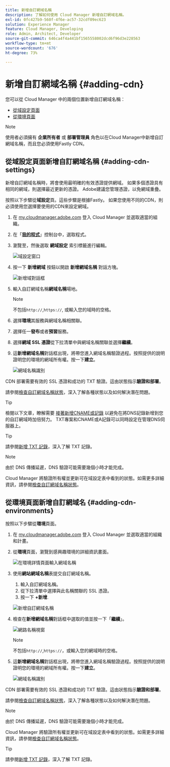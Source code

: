 ```yaml
---
title: 新增自訂網域名稱
description: 了解如何使用 Cloud Manager 新增自訂網域名稱。
exl-id: 0fc427b9-560f-4f6e-ac57-32cdf09ec623
solution: Experience Manager
feature: Cloud Manager, Developing
role: Admin, Architect, Developer
source-git-commit: 646ca4f4a441bf1565558002dcd6f96d3e228563
workflow-type: tm+mt
source-wordcount: '676'
ht-degree: 73%

---
```



# 新增自訂網域名稱 {#adding-cdn}

您可以從 Cloud Manager 中的兩個位置新增自訂網域名稱：

* [從域設定頁面](#adding-cdn-settings)
* [從環境頁面](#adding-cdn-environments)

>[!NOTE]
>
>使用者必須擁有 **企業所有者** 或 **部署管理員** 角色以在Cloud Manager中新增自訂網域名稱，而且您必須使用Fastly CDN。

## 從域設定頁面新增自訂網域名稱 {#adding-cdn-settings}

新增自訂網域名稱時，將會使用最明確的有效憑證提供網域。 如果多個憑證具有相同的網域，則選擇最近更新的憑證。 Adobe建議您管理憑證，以免網域重疊。

按照以下步驟從&#x200B;**域設定**&#x200B;頁。這些步驟是根據Fastly。 如果您使用不同的CDN，則必須使用您選擇要使用的CDN來設定網域。

1. 在 [my.cloudmanager.adobe.com](https://my.cloudmanager.adobe.com/) 登入 Cloud Manager 並選取適當的組織。

1. 在「**[我的程式](/help/implementing/cloud-manager/navigation.md#my-programs)**」控制台中，選取程式。

1. 瀏覽至，然後選取 **網域設定** 索引標籤進行編輯。

   ![域設定窗口](/help/implementing/cloud-manager/assets/cdn/cdn-create.png)

1. 按一下 **新增網域** 按鈕以開啟 **新增網域名稱** 對話方塊。

   ![新增域對話框](/help/implementing/cloud-manager/assets/cdn/add-cdn1.png)

1. 輸入自訂網域名稱&#x200B;**網域名稱**&#x200B;場地。

   >[!NOTE]
   >
   >不包括`http://`,`https://`, 或輸入您的域時的空格。

1. 選擇&#x200B;**環境**&#x200B;其服務與網域名稱相關聯。

1. 選擇任一&#x200B;**發布**&#x200B;或者&#x200B;**預習**&#x200B;服務。

1. 選擇&#x200B;**網域 SSL 憑證**&#x200B;從下拉清單中與網域名稱關聯並選擇&#x200B;**繼續**。

1. 這&#x200B;**新增網域名稱**&#x200B;對話框出現，將帶您進入網域名稱驗證過程。按照提供的說明證明您的環境的網域所有權。按一下&#x200B;**建立**。

   ![網域名稱識別](/help/implementing/cloud-manager/assets/cdn/cdn-create6.png)

CDN 部署需要有效的 SSL 憑證和成功的 TXT 驗證。這由狀態指示&#x200B;**驗證和部署**。

請參閱[檢查自訂網域名稱狀態](/help/implementing/cloud-manager/custom-domain-names/check-domain-name-status.md)，深入了解各種狀態以及如何解決潛在問題。

>[!TIP]
>
>檢閱以下文章，瞭解需要 [接著新增CNAME或記錄](/help/implementing/cloud-manager/custom-domain-names/configure-dns-settings.md) 以避免在將DNS記錄新增到您的自訂網域時加倍努力。 TXT專案和CNAME或A記錄可以同時設定在管理DNS伺服器上。

>[!TIP]
>
>請參閱[新增 TXT 記錄](/help/implementing/cloud-manager/custom-domain-names/add-text-record.md)，深入了解 TXT 記錄。

>[!NOTE]
>
>由於 DNS 傳播延遲，DNS 驗證可能需要幾個小時才能完成。
>
>Cloud Manager 將驗證所有權並更新可在域設定表中看到的狀態。如需更多詳細資訊，請參閱[檢查自訂網域名稱狀態](/help/implementing/cloud-manager/custom-domain-names/check-domain-name-status.md)。

## 從環境頁面新增自訂網域名 {#adding-cdn-environments}

按照以下步驟從&#x200B;**環境**&#x200B;頁面。

1. 在 [my.cloudmanager.adobe.com](https://my.cloudmanager.adobe.com/) 登入 Cloud Manager 並選取適當的組織和計畫。

1. 從&#x200B;**環境**&#x200B;頁面，瀏覽到感興趣環境的詳細資訊畫面。

   ![在環境詳情頁面輸入網域名稱](/help/implementing/cloud-manager/assets/cdn/cdn-create4.png)

1. 使用&#x200B;**網站網域名稱**&#x200B;表提交自訂網域名稱。

   1. 輸入自訂網域名稱。
   1. 從下拉清單中選擇與此名稱關聯的 SSL 憑證。
   1. 按一下 **+新增**.

   ![新增自訂網域名稱](/help/implementing/cloud-manager/assets/cdn/cdn-create3.png)

1. 檢查在&#x200B;**新增網域名稱**&#x200B;對話框中選取的值並按一下「**繼續**」。

   ![網路名稱視窗](/help/implementing/cloud-manager/assets/cdn/cdn-create5.png)

   >[!NOTE]
   >
   >不包括`http://`,`https://`，或輸入您的網域時的空格。

1. 這&#x200B;**新增網域名稱**&#x200B;對話框出現，將帶您進入網域名稱驗證過程。按照提供的說明證明您的環境的網域所有權。按一下&#x200B;**建立**。

   ![網域名稱識別](/help/implementing/cloud-manager/assets/cdn/cdn-create6.png)

CDN 部署需要有效的 SSL 憑證和成功的 TXT 驗證。這由狀態指示&#x200B;**驗證和部署**。

請參閱[檢查自訂網域名稱狀態](/help/implementing/cloud-manager/custom-domain-names/check-domain-name-status.md)，深入了解各種狀態以及如何解決潛在問題。

>[!NOTE]
>
>由於 DNS 傳播延遲，DNS 驗證可能需要幾個小時才能完成。
>
>Cloud Manager 將驗證所有權並更新可在域設定表中看到的狀態。如需更多詳細資訊，請參閱[檢查自訂網域名稱狀態](/help/implementing/cloud-manager/custom-domain-names/check-domain-name-status.md)。

>[!TIP]
>
>請參閱[新增 TXT 記錄](/help/implementing/cloud-manager/custom-domain-names/add-text-record.md)，深入了解 TXT 記錄。
